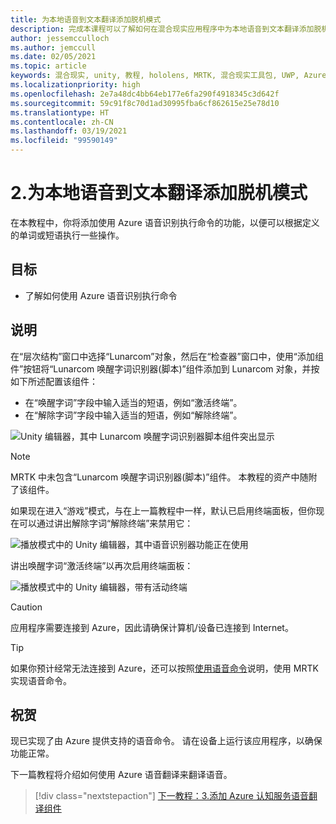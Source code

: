 ```yaml
---
title: 为本地语音到文本翻译添加脱机模式
description: 完成本课程可以了解如何在混合现实应用程序中为本地语音到文本翻译添加脱机模式。
author: jessemcculloch
ms.author: jemccull
ms.date: 02/05/2021
ms.topic: article
keywords: 混合现实, unity, 教程, hololens, MRTK, 混合现实工具包, UWP, Azure 空间定位点, 语音识别, Windows 10
ms.localizationpriority: high
ms.openlocfilehash: 2e7a48dc4bb64eb177e6fa290f4918345c3d642f
ms.sourcegitcommit: 59c91f8c70d1ad30995fba6cf862615e25e78d10
ms.translationtype: HT
ms.contentlocale: zh-CN
ms.lasthandoff: 03/19/2021
ms.locfileid: "99590149"
---
```

# <a name="2-adding-an-offline-mode-for-local-speech-to-text-translation"></a>2.为本地语音到文本翻译添加脱机模式

在本教程中，你将添加使用 Azure 语音识别执行命令的功能，以便可以根据定义的单词或短语执行一些操作。

## <a name="objectives"></a>目标

* 了解如何使用 Azure 语音识别执行命令

## <a name="instructions"></a>说明

在“层次结构”窗口中选择“Lunarcom”对象，然后在“检查器”窗口中，使用“添加组件”按钮将“Lunarcom 唤醒字词识别器(脚本)”组件添加到 Lunarcom 对象，并按如下所述配置该组件：  

* 在“唤醒字词”字段中输入适当的短语，例如“激活终端”。
* 在“解除字词”字段中输入适当的短语，例如“解除终端”。

![Unity 编辑器，其中 Lunarcom 唤醒字词识别器脚本组件突出显示](images/mrlearning-speech/tutorial2-section1-step1-1.png)

> [!NOTE]
> MRTK 中未包含“Lunarcom 唤醒字词识别器(脚本)”组件。 本教程的资产中随附了该组件。

如果现在进入“游戏”模式，与在上一篇教程中一样，默认已启用终端面板，但你现在可以通过讲出解除字词“解除终端”来禁用它：

![播放模式中的 Unity 编辑器，其中语音识别器功能正在使用](images/mrlearning-speech/tutorial2-section1-step1-2.png)

讲出唤醒字词“激活终端”以再次启用终端面板：

![播放模式中的 Unity 编辑器，带有活动终端](images/mrlearning-speech/tutorial2-section1-step1-3.png)

> [!CAUTION]
> 应用程序需要连接到 Azure，因此请确保计算机/设备已连接到 Internet。

> [!TIP]
> 如果你预计经常无法连接到 Azure，还可以按照[使用语音命令](mr-learning-base-09.md)说明，使用 MRTK 实现语音命令。

## <a name="congratulations"></a>祝贺

现已实现了由 Azure 提供支持的语音命令。 请在设备上运行该应用程序，以确保功能正常。

下一篇教程将介绍如何使用 Azure 语音翻译来翻译语音。

> [!div class="nextstepaction"]
> [下一教程：3.添加 Azure 认知服务语音翻译组件](mrlearning-speechSDK-ch3.md)
